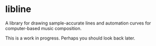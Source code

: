 # libline

A library for drawing sample-accurate lines and automation curves for 
computer-based music composition. 

This is a work in progress. Perhaps you should look back later. 
